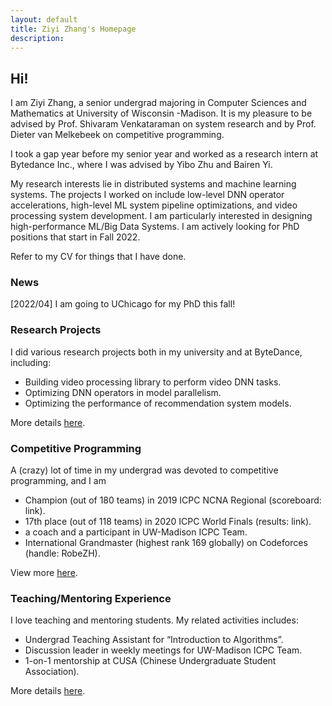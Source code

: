 ```yaml
---
layout: default
title: Ziyi Zhang's Homepage
description: 
---
```


## Hi!

I am Ziyi Zhang, a senior undergrad majoring in Computer Sciences and Mathematics at University of Wisconsin -Madison. It is my pleasure to be advised by Prof. Shivaram Venkataraman on system research and by Prof. Dieter van Melkebeek on competitive programming.

I took a gap year before my senior year and worked as a research intern at Bytedance Inc., where I was advised by Yibo Zhu and Bairen Yi.

My research interests lie in distributed systems and machine learning systems. The projects I worked on include low-level DNN operator accelerations, high-level ML system pipeline optimizations, and video processing system development. I am particularly interested in designing high-performance ML/Big Data Systems. I am actively looking for PhD positions that start in Fall 2022.

Refer to my CV for things that I have done.

### News

\[2022/04\] I am going to UChicago for my PhD this fall!

### Research Projects
I did various research projects both in my university and at ByteDance, including:
- Building video processing library to perform video DNN tasks.
- Optimizing DNN operators in model parallelism.
- Optimizing the performance of recommendation system models.

More details [here](./research.html).

### Competitive Programming

A (crazy) lot of time in my undergrad was devoted to competitive programming, and I am
- Champion (out of 180 teams) in 2019 ICPC NCNA Regional (scoreboard: link).
- 17th place (out of 118 teams) in 2020 ICPC World Finals (results: link).
- a coach and a participant in UW-Madison ICPC Team.
- International Grandmaster (highest rank 169 globally) on Codeforces (handle: RobeZH).

View more [here](./cp.html).

### Teaching/Mentoring Experience

I love teaching and mentoring students. My related activities includes:
- Undergrad Teaching Assistant for “Introduction to Algorithms”.
- Discussion leader in weekly meetings for UW-Madison ICPC Team.
- 1-on-1 mentorship at CUSA (Chinese Undergraduate Student Association).

More details [here](./teaching.html).
